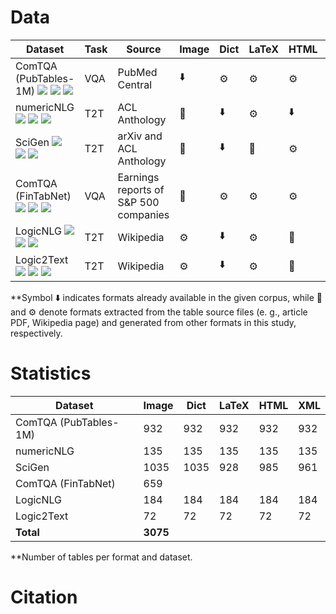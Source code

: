 # Data

| Dataset               | Task               | Source             | Image         | Dict          |  LaTeX        | HTML          | XML           |
|-----------------------|--------------------|-------------------|---------------|---------------|---------------|---------------|---------------|
| ComTQA (PubTables-1M) <img src='https://img.shields.io/badge/arXiv-2024-red'> <a href='https://arxiv.org/abs/2406.01326'><img src='https://img.shields.io/badge/PDF-blue'></a> <a href='https://huggingface.co/datasets/ByteDance/ComTQA'><img src='https://img.shields.io/badge/Dataset-gold'> |   VQA              |   PubMed Central                     |       ⬇️        |          ⚙️     |    ⚙️           |    ⚙️           |     📄           |
| numericNLG <img src='https://img.shields.io/badge/ACL-2021-red'> <a href='https://aclanthology.org/2021.acl-long.115.pdf'><img src='https://img.shields.io/badge/PDF-blue'></a> <a href='https://huggingface.co/datasets/kasnerz/numericnlg?row=0'><img src='https://img.shields.io/badge/Dataset-gold'></a>          |   T2T              |   ACL Anthology     |    📄            |       ⬇️         |        ⚙️        |     ⬇️          |       ⚙️         |
| SciGen <img src='https://img.shields.io/badge/arXiv-2021-red'> <a href='https://arxiv.org/abs/2104.08296'><img src='https://img.shields.io/badge/PDF-blue'></a> <a href='https://github.com/UKPLab/SciGen/tree/main'><img src='https://img.shields.io/badge/Dataset-gold'></a>               |   T2T              |   arXiv and ACL Anthology|    📄          |    ⬇️            |       📄        |      ⚙️         |        ⚙️       |
| ComTQA (FinTabNet)  <img src='https://img.shields.io/badge/arXiv-2024-red'> <a href='https://arxiv.org/abs/2406.01326'><img src='https://img.shields.io/badge/PDF-blue'></a> <a href='https://huggingface.co/datasets/ByteDance/ComTQA'><img src='https://img.shields.io/badge/Dataset-gold'>  |   VQA              |   Earnings reports of S&P 500 companies         | 📄              |      ⚙️          |     ⚙️          |       ⚙️        |      ⚙️         |
| LogicNLG <img src='https://img.shields.io/badge/ACL-2020-red'> <a href='https://aclanthology.org/2020.acl-main.708/'><img src='https://img.shields.io/badge/PDF-blue'></a> <a href='https://huggingface.co/datasets/kasnerz/logicnlg'><img src='https://img.shields.io/badge/Dataset-gold'></a>             |   T2T              |   Wikipedia            |  ⚙️              |         ⬇️      |       ⚙️       |      📄           |     ⚙️          |
| Logic2Text  <img src='https://img.shields.io/badge/ACL-2020-red'> <a href='https://aclanthology.org/2020.findings-emnlp.190/'><img src='https://img.shields.io/badge/PDF-blue'></a> <a href='https://huggingface.co/datasets/kasnerz/logic2text'><img src='https://img.shields.io/badge/Dataset-gold'></a>          |   T2T              |   Wikipedia              |       ⚙️         |      ⬇️         |      ⚙️        |       📄          |      ⚙️         |

**Symbol ⬇️ indicates formats already available in the given corpus, while  📄  and ⚙️  denote formats extracted from the table source files (e. g., article PDF, Wikipedia page) and generated from other formats in this study, respectively.

# Statistics 

| Dataset                  |  Image             | Dict              |  LaTeX        | HTML          | XML           |
|------------------------- |--------------------|-------------------|---------------|---------------|---------------|
|  ComTQA (PubTables-1M)   |   932              |   932             |    932        |    932        |       932     |   
|  numericNLG              |   135              |   135             |    135        |    135        |       135     |             
|  SciGen                  |   1035             |   1035            |    928        |    985        |       961     |
|  ComTQA (FinTabNet)      |   659              |                   |               |               |               |
|  LogicNLG                |   184              |  184              |     184       |    184        |       184     |
|  Logic2Text              |   72               |    72             |     72        |    72         |       72      |
|  **Total**               |   **3075**         |                   |               |               |               |

**Number of tables per format and dataset.

# Citation
